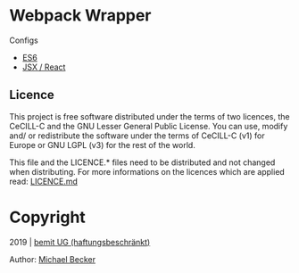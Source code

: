 # Webpack Wrapper

Configs

- [ES6](https://bitbucket.org/bemit_eu/formanta.build-task.webpack-config-es6)
- [JSX / React](https://bitbucket.org/bemit_eu/formanta.build-task.webpack-config-jsx)

## Licence

This project is free software distributed under the terms of two licences, the CeCILL-C and the GNU Lesser General Public License. You can use, modify and/ or redistribute the software under the terms of CeCILL-C (v1) for Europe or GNU LGPL (v3) for the rest of the world.

This file and the LICENCE.* files need to be distributed and not changed when distributing.
For more informations on the licences which are applied read: [LICENCE.md](LICENCE.md)


# Copyright

2019 | [bemit UG (haftungsbeschränkt)](https://bemit.eu)

Author: [Michael Becker](https://mlbr.xyz)